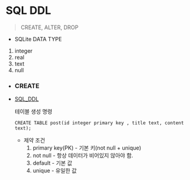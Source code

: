 # SQL DDL
> CREATE, ALTER, DROP

- SQLite DATA TYPE
1. integer
2. real
3. text
4. null

- ### CREATE  
- [SQL_DDL](../Chapter5/Database/SQL_DDL.db)  

    테이블 생성 명령    

    ```sqlite
    CREATE TABLE post(id integer primary key , title text, content text);
    ```
    - 제약 조건
      1. primary key(PK) - 기본 키(not null + unique)
      2. not null - 항상 데이터가 비어있지 않아야 함.
      3. default - 기본 값
      4. unique - 유일한 값